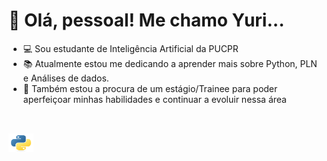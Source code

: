 # 👋 Olá, pessoal! Me chamo Yuri...

- 💻 Sou estudante de Inteligência Artificial da PUCPR
- 📚 Atualmente estou me dedicando a aprender mais sobre Python, PLN e Análises de dados.
- 👀 Também estou a procura de um estágio/Trainee para poder aperfeiçoar minhas habilidades
e continuar a evoluir nessa área
##
<div style="display: inline_block"><br>
  <img align="center" alt="Rafa-Python" height="30" width="40" src="https://raw.githubusercontent.com/devicons/devicon/master/icons/python/python-original.svg">
</div>
